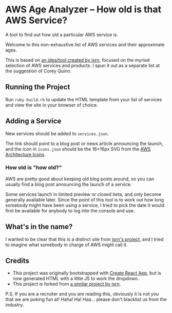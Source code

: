 # AWS Age Analyzer – How old is that AWS Service?

A tool to find out how old a particular AWS service is.

Welcome to this non-exhaustive list of AWS services and their approximate ages.

This is based on [an idea/tool created by jsrn](https://github.com/jsrn/howoldisit), focused on the myriad selection of AWS services and products.
I spun it out as a separate list at the suggestion of Corey Quinn.

## Running the Project

Run `ruby build.rb` to update the HTML template from your list of services and view the site in your browser of choice.

## Adding a Service

New services should be added to `services.json`.

The link should point to a blog post or news article announcing the launch, and the icon in `icons.json` should be the 16&times;16px SVG from the [AWS Architecture Icons](https://aws.amazon.com/architecture/icons/).

### How old is "how old?"

AWS are pretty good about keeping old blog posts around, so you can usually find a blog post announcing the launch of a service.

Some services launch in limited preview or closed beta, and only become generally available later.
Since the point of this tool is to work out how long somebody might have been using a service, I tried to pick the date it would first be available for anybody to log into the console and use.

## What's in the name?

I wanted to be clear that this is a distinct site from [jsrn's project](https://github.com/jsrn/howoldisit), and I tried to imagine what somebody in charge of AWS might call it.

## Credits

* This project was originally bootstrapped with [Create React App](https://github.com/facebook/create-react-app), but is now generated HTML with a little JS to work the dropdown.
* This project is forked from [a similar project by jsrn](https://github.com/jsrn/howoldisit).

P.S. If you are a recruiter and you are reading this, obviously it is not *you* that we are poking fun at! Haha! Ha! Haa... please don't blacklist us from the industry.

<!--

- Amazon Elasticsearch
data pipeline
reserved instance reporting
Chime
Workdocs
parallelcluster
amazon activate
amazon iq
amazon managed services (ams)
cdk cloud development kit
aws codebuild
aws codepipeline
gamelift

-->